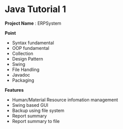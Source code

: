 # Java Tutorial 1

**Project Name** : ERPSystem

**Point**
- Syntax fundamental
- OOP fundamental
- Collection
- Design Pattern
- Swing
- File Handling
- Javadoc
- Packaging

**Features**
- Human/Material Resource infomation management
- Swing based GUI
- Backup using file system
- Report summary
- Report summary to file
